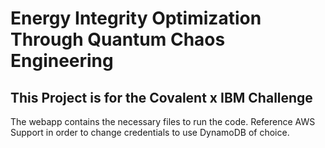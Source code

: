 # Energy Integrity Optimization Through Quantum Chaos Engineering
## This Project is for the Covalent x IBM Challenge

The webapp contains the necessary files to run the code. Reference AWS Support in order to change credentials to use DynamoDB of choice.
